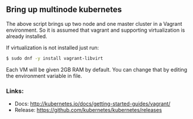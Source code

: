 ## Bring up multinode kubernetes

The above script brings up two node and one master cluster in a Vagrant environment. So it is assumed that vagrant and supporting virtualization is already installed.

If virtualization is not installed just run:

```bash
$ sudo dnf -y install vagrant-libvirt
```

Each VM will be given 2GB RAM by default. You can change that by editing the environment variable in file.


### Links:

- Docs: http://kubernetes.io/docs/getting-started-guides/vagrant/
- Release: https://github.com/kubernetes/kubernetes/releases
